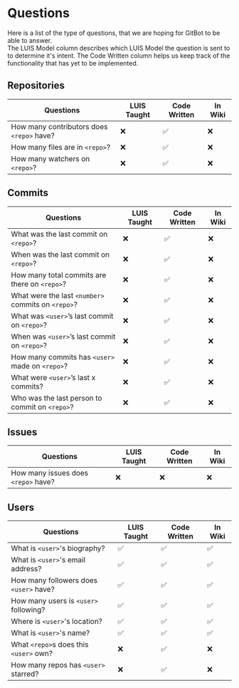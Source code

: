 # Questions

Here is a list of the type of questions, that we are hoping for GitBot to be able to answer.  
The LUIS Model column describes which LUIS Model the question is sent to to determine it's intent. The Code Written column helps us keep track of the functionality that has yet to be implemented.

## Repositories

|Questions											                    |LUIS Taught  |Code Written	|In Wiki
|---------------------------------------------------|-------------|-------------|---
|How many contributors does `<repo>` have?			    |❌			      |✅           |❌
|How many files are in `<repo>`?						        |❌			      |✅           |❌
|How many watchers on `<repo>`?			                |❌            |✅           |❌

## Commits

|Questions											                    |LUIS Taught  |Code Written	|In Wiki 
|---------------------------------------------------|--------------|-------------|---
|What was the last commit on `<repo>`?				      |❌            |✅           |❌
|When was the last commit on `<repo>`?				      |❌			      |✅           |❌
|How many total commits are there on `<repo>`?		  |❌			      |✅           |❌
|What were the last `<number>` commits on `<repo>`? |❌			      |✅           |❌
|What was `<user>`’s last commit on `<repo>`?			  |❌			      |✅           |❌
|When was `<user>`’s last commit on `<repo>`?			  |❌			      |✅           |❌
|How many commits has `<user>` made on `<repo>`?		|❌			      |✅           |❌
|What were `<user>`’s last x commits?					      |❌			      |✅           |❌
|Who was the last person to commit on `<repo>`?			|❌            |✅           |❌

## Issues

|Questions											                    |LUIS Taught  |Code Written	|In Wiki
|---------------------------------------------------|-------------|-------------|---
|How many issues does `<repo>` have?                |❌            |❌           |❌

## Users

|Questions											                    |LUIS Taught|Code Written	 |In Wiki
|---------------------------------------------------|-----------|--------------|---
|What is `<user>`'s biography?					            |✅          |✅            |✅
|What is `<user>`'s email address?			            |✅          |✅            |✅
|How many followers does `<user>` have?	            |✅          |✅            |✅
|How many users is `<user>` following?	            |✅          |✅            |✅
|Where is `<user>`'s location?					            |✅          |✅            |✅
|What is `<user>`'s name?								            |✅          |✅            |✅
|What `<repo>`s does this `<user>` own?			        |❌          |✅            |❌
|How many repos has `<user>` starred?			          |❌          |✅            |❌
